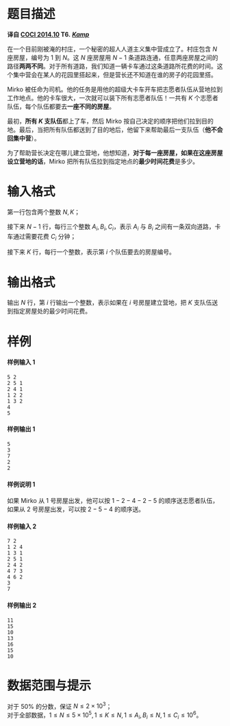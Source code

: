 
# 题目描述

**译自 [COCI 2014.10](http://www.hsin.hr/coci/archive/2014_2015/) T6.** ***[Kamp](https://hsin.hr/coci/archive/2014_2015/contest1_tasks.pdf)***

在一个目前刚被淹的村庄，一个秘密的超人人道主义集中营成立了。村庄包含 $N$ 座房屋，编号为 $1$ 到 $N$。这 $N$ 座房屋用 $N-1$ 条道路连通，任意两座房屋之间的路径**两两不同**。对于所有道路，我们知道一辆卡车通过这条道路所花费的时间。这个集中营会在某人的花园里搭起来，但是营长还不知道在谁的房子的花园里搭。

Mirko 被任命为司机。他的任务是用他的超级大卡车开车把志愿者队伍从营地拉到工作地点。他的卡车很大，一次就可以装下所有志愿者队伍！一共有 $K$ 个志愿者队伍，每个队伍都要去**一座不同的房屋**。

最初，**所有 $K$ 支队伍**都上了车，然后 Mirko 按自己决定的顺序把他们拉到目的地。最后，当把所有队伍都送到了目的地后，他留下来帮助最后一支队伍（**他不会回集中营**）。

为了帮助营长决定在哪儿建立营地，他想知道，**对于每一座房屋，如果在这座房屋设立营地的话**，Mirko 把所有队伍拉到指定地点的**最少时间花费**是多少。

# 输入格式

第一行包含两个整数 $N,K$；

接下来 $N-1$ 行，每行三个整数 $A_i,B_i,C_i$，表示 $A_i$ 与 $B_i$ 之间有一条双向道路，卡车通过需要花费 $C_i$ 分钟；

接下来 $K$ 行，每行一个整数，表示第 $i$ 个队伍要去的房屋编号。

# 输出格式

输出 $N$ 行，第 $i$ 行输出一个整数，表示如果在 $i$ 号房屋建立营地，把 $K$ 支队伍送到指定房屋处的最少时间花费。

# 样例

#### 样例输入 1
```plain
5 2
2 5 1
2 4 1
1 2 2
1 3 2
4
5
```
#### 样例输出 1
```plain
5
3
7
2
2
```
#### 样例说明 1
如果 Mirko 从 $1$ 号房屋出发，他可以按 $1-2-4-2-5$ 的顺序送志愿者队伍，如果从 $2$ 号房屋出发，可以按 $2-5-4$ 的顺序送。

#### 样例输入 2
```plain
7 2
1 2 4
1 3 1
2 5 1
2 4 2
4 7 3
4 6 2
3
7
```
#### 样例输出 2
```plain
11
15
10
13
16
15
10
```

# 数据范围与提示

对于 $50\%$ 的分数，保证 $N\le 2\times 10^3$；  
对于全部数据，$1\le N\le 5\times 10^5,1\le K\le N,1\le A_i,B_i\le N,1\le C_i\le 10^6$。

